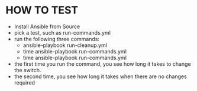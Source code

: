 HOW TO TEST
===========

 * Install Ansible from Source
 * pick a test, such as run-commands.yml
 * run the following three commands:
    * ansible-playbook run-cleanup.yml
    * time ansible-playbook run-commands.yml
    * time ansible-playbook run-commands.yml
 * the first time you run the command, you see how long it takes to change
   the switch.
 * the second time, you see how long it takes when there are no changes
   required
